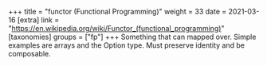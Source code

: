 +++
title = "functor (Functional Programming)"
weight = 33
date = 2021-03-16
[extra]
link = "https://en.wikipedia.org/wiki/Functor_(functional_programming)"
[taxonomies]
groups = ["fp"]
+++
Something that can mapped over. Simple examples are arrays and the Option type. Must preserve identity and be composable.

